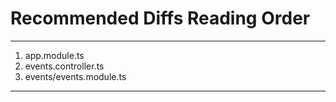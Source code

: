 # Recommended Diffs Reading Order

---

1. app.module.ts
2. events.controller.ts
3. events/events.module.ts

---
